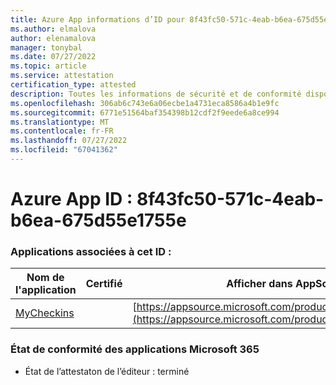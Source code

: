 ```yaml
---
title: Azure App informations d’ID pour 8f43fc50-571c-4eab-b6ea-675d55e1755e
ms.author: elmalova
author: elenamalova
manager: tonybal
ms.date: 07/27/2022
ms.topic: article
ms.service: attestation
certification_type: attested
description: Toutes les informations de sécurité et de conformité disponibles pour 8f43fc50-571c-4eab-b6ea-675d55e1755e.
ms.openlocfilehash: 306ab6c743e6a06ecbe1a4731eca8586a4b1e9fc
ms.sourcegitcommit: 6771e51564baf354398b12cdf2f9eede6a8ce994
ms.translationtype: MT
ms.contentlocale: fr-FR
ms.lasthandoff: 07/27/2022
ms.locfileid: "67041362"
---
```

# <a name="azure-app-id-8f43fc50-571c-4eab-b6ea-675d55e1755e"></a>Azure App ID : 8f43fc50-571c-4eab-b6ea-675d55e1755e


### <a name="apps-associated-with-this-id"></a>Applications associées à cet ID :
| **Nom de l'application** | **Certifié** | **Afficher dans AppSource** |
|--------------|---------------|-----------------------|
| [MyCheckins](../forward/WA200004375.md) |  | [https://appsource.microsoft.com/product/office/WA200004375](https://appsource.microsoft.com/product/office/WA200004375) |

### <a name="microsoft-365-app-compliance-status"></a>État de conformité des applications Microsoft 365
- État de l’attestaton de l’éditeur : terminé
